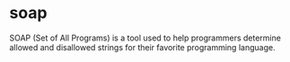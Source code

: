 # soap
SOAP (Set of All Programs) is a tool used to help programmers determine allowed and disallowed strings for their favorite programming language.
